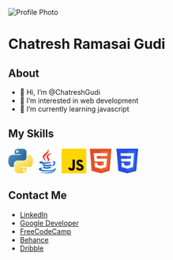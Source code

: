 ![Profile Photo](https://avatars.githubusercontent.com/u/70850359?v=4)
# Chatresh Ramasai Gudi

## About
- 👋 Hi, I’m @ChatreshGudi
- 👀 I’m interested in web development
- 🌱 I’m currently learning javascript

## My Skills
<img src = "Icons/python.svg" width = 50px height = 50px>
<img src = "Icons/java.svg" width = 50px height = 50px>
<img src = "Icons/javascript.svg" width = 50px height = 50px>
<img src = "Icons/html.svg" width = 50px height = 50px>
<img src = "Icons/CSS.svg" width = 50px height = 50px>

## Contact Me
- [LinkedIn](https://www.linkedin.com/in/chatresh-ramasai-gudi-887198230)              
- [Google Developer](https://g.dev/Chatresh)
- [FreeCodeCamp](https://www.freecodecamp.org/ChatreshGudi)
- [Behance](https://www.behance.net/chatresramasai)
- [Dribble](https://dribbble.com/ChatreshGudi)

<!---
ChatreshGudi/ChatreshGudi is a ✨ special ✨ repository because its `README.md` (this file) appears on your GitHub profile.
You can click the Preview link to take a look at your changes.
--->
